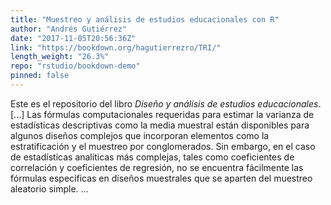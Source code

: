 ```yaml
---
title: "Muestreo y análisis de estudios educacionales con R"
author: "Andrés Gutiérrez"
date: "2017-11-05T20:56:36Z"
link: "https://bookdown.org/hagutierrezro/TRI/"
length_weight: "26.3%"
repo: "rstudio/bookdown-demo"
pinned: false
---
```


Este es el repositorio del libro <em>Diseño y análisis de estudios educacionales</em>. [...] Las fórmulas computacionales requeridas para estimar la varianza de estadísticas descriptivas como la media muestral están disponibles para algunos diseños complejos que incorporan elementos como la estratificación y el muestreo por conglomerados. Sin embargo, en el caso de estadísticas analíticas más complejas, tales como coeficientes de correlación y coeficientes de regresión, no se encuentra fácilmente las fórmulas específicas en diseños muestrales que se aparten del muestreo aleatorio simple. ...
